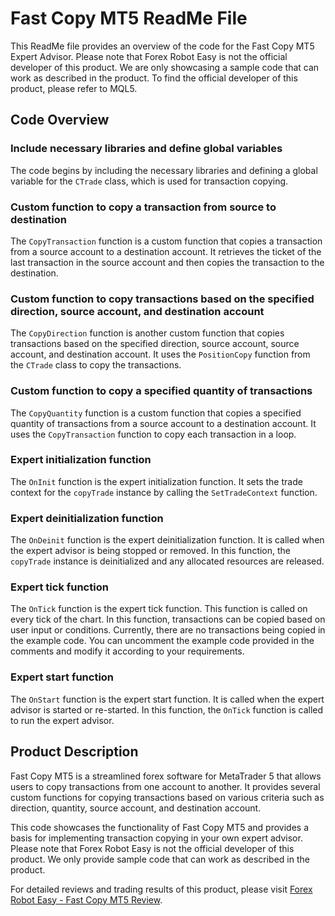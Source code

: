 # Fast Copy MT5 ReadMe File

This ReadMe file provides an overview of the code for the Fast Copy MT5 Expert Advisor. Please note that Forex Robot Easy is not the official developer of this product. We are only showcasing a sample code that can work as described in the product. To find the official developer of this product, please refer to MQL5.

## Code Overview

### Include necessary libraries and define global variables

The code begins by including the necessary libraries and defining a global variable for the `CTrade` class, which is used for transaction copying.

### Custom function to copy a transaction from source to destination

The `CopyTransaction` function is a custom function that copies a transaction from a source account to a destination account. It retrieves the ticket of the last transaction in the source account and then copies the transaction to the destination.

### Custom function to copy transactions based on the specified direction, source account, and destination account

The `CopyDirection` function is another custom function that copies transactions based on the specified direction, source account, source account, and destination account. It uses the `PositionCopy` function from the `CTrade` class to copy the transactions.

### Custom function to copy a specified quantity of transactions

The `CopyQuantity` function is a custom function that copies a specified quantity of transactions from a source account to a destination account. It uses the `CopyTransaction` function to copy each transaction in a loop.

### Expert initialization function

The `OnInit` function is the expert initialization function. It sets the trade context for the `copyTrade` instance by calling the `SetTradeContext` function.

### Expert deinitialization function

The `OnDeinit` function is the expert deinitialization function. It is called when the expert advisor is being stopped or removed. In this function, the `copyTrade` instance is deinitialized and any allocated resources are released.

### Expert tick function

The `OnTick` function is the expert tick function. This function is called on every tick of the chart. In this function, transactions can be copied based on user input or conditions. Currently, there are no transactions being copied in the example code. You can uncomment the example code provided in the comments and modify it according to your requirements.

### Expert start function

The `OnStart` function is the expert start function. It is called when the expert advisor is started or re-started. In this function, the `OnTick` function is called to run the expert advisor.

## Product Description

Fast Copy MT5 is a streamlined forex software for MetaTrader 5 that allows users to copy transactions from one account to another. It provides several custom functions for copying transactions based on various criteria such as direction, quantity, source account, and destination account.

This code showcases the functionality of Fast Copy MT5 and provides a basis for implementing transaction copying in your own expert advisor. Please note that Forex Robot Easy is not the official developer of this product. We only provide sample code that can work as described in the product.

For detailed reviews and trading results of this product, please visit [Forex Robot Easy - Fast Copy MT5 Review](https://forexroboteasy.com/forex-robot-review/fast-copy-mt5-review-streamlined-forex-software-for-metatrader/).
